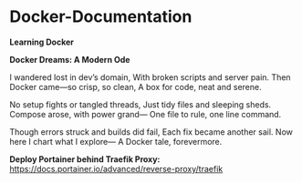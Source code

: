 # Docker-Documentation

**Learning Docker**

**Docker Dreams: A Modern Ode**

I wandered lost in dev’s domain,
With broken scripts and server pain.
Then Docker came—so crisp, so clean,
A box for code, neat and serene.

No setup fights or tangled threads,
Just tidy files and sleeping sheds.
Compose arose, with power grand—
One file to rule, one line command.

Though errors struck and builds did fail,
Each fix became another sail.
Now here I chart what I explore—
A Docker tale, forevermore.

**Deploy Portainer behind Traefik Proxy:** https://docs.portainer.io/advanced/reverse-proxy/traefik
